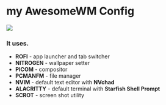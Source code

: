 # my AwesomeWM Config

![](https://awesomewm.org/images/awesome-dark-1.svg)

### It uses.
- **ROFI** - app launcher and tab switcher
- **NITROGEN** - wallpaper setter
- **PICOM** - compositor 
- **PCMANFM** - file manager
- **NVIM** - default text editor with **NVchad**
- **ALACRITTY** - default terminal with **Starfish Shell Prompt**
- **SCROT** - screen shot utility